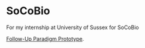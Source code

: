 # SoCoBio
For my internship at University of Sussex for SoCoBio

[Follow-Up Paradigm Prototype](https://evaktar.github.io/SoCoBio/FictionArt%20-%20Experiment%202/memory/).

